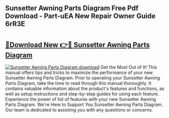 ## Sunsetter Awning Parts Diagram Free Pdf Download - Part-uEA New Repair Owner Guide 6rR3E

# <h2><a href="http://dfqu73v.blite.top/?on=Sunsetter+Awning+Parts+Diagram">🔗Download New 👉🔴 Sunsetter Awning Parts Diagram</a></h2>

[![Sunsetter Awning Parts Diagram download](https://i.imgur.com/lujVjoI.png)](http://dfqu73v.blite.top/?on=Sunsetter+Awning+Parts+Diagram)
Get the Most Out of It! This manual offers tips and tricks to maximize the performance of your new Sunsetter Awning Parts Diagram. Prior to operating your Sunsetter Awning Parts Diagram, take the time to read through this manual thoroughly. It contains valuable information about the product's features and functions, as well as setup instructions and step-by-step guides for using each feature. Experience the power of list of features with your new Sunsetter Awning Parts Diagram. We're Here to Support You Sunsetter Awning Parts Diagram. Our team is dedicated to assisting you with any questions or concerns.
